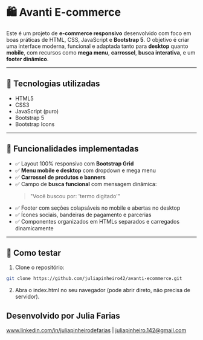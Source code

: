 # 🛍️ Avanti E-commerce

Este é um projeto de **e-commerce responsivo** desenvolvido com foco em boas práticas de HTML, CSS, JavaScript e **Bootstrap 5**. O objetivo é criar uma interface moderna, funcional e adaptada tanto para **desktop** quanto **mobile**, com recursos como **mega menu**, **carrossel**, **busca interativa**, e um **footer dinâmico**.

---

## 🚀 Tecnologias utilizadas

- HTML5
- CSS3
- JavaScript (puro)
- Bootstrap 5
- Bootstrap Icons

---

## 🧠 Funcionalidades implementadas

- ✅ Layout 100% responsivo com **Bootstrap Grid**
- ✅ **Menu mobile e desktop** com dropdown e mega menu
- ✅ **Carrossel de produtos e banners**
- ✅ Campo de **busca funcional** com mensagem dinâmica:
  > "Você buscou por: 'termo digitado'"
- ✅ Footer com seções colapsáveis no mobile e abertas no desktop
- ✅ Ícones sociais, bandeiras de pagamento e parcerias
- ✅ Componentes organizados em HTMLs separados e carregados dinamicamente

---

## 🧪 Como testar

1. Clone o repositório:

```bash
git clone https://github.com/juliapinheiro42/avanti-ecommerce.git
```

2. Abra o index.html no seu navegador (pode abrir direto, não precisa de servidor).


## Desenvolvido por Julia Farias

www.linkedin.com/in/juliapinheirodefarias | juliapinheiro.142@gmail.com
